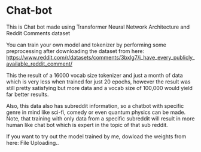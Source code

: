 # Chat-bot
This is Chat bot made using Transformer Neural Network Architecture and Reddit Comments dataset

You can train your own model and tokenizer by performing some preprocessing after downloading the dataset from here: https://www.reddit.com/r/datasets/comments/3bxlg7/i_have_every_publicly_available_reddit_comment/

This the result of a 16000 vocab size tokenizer and just a month of data which is very less when trained for just 20 epochs, however the result was still pretty satisfying but more data and a vocab size of 100,000 would yield far better results.

Also, this data also has subreddit information, so a chatbot with specific genre in mind like sci-fi, comedy or even quantum physics can be made. Note, that training with only data from a specific subreddit will result in more human like chat bot which is expert in the topic of that sub reddit.

If you want to try out the model trained by me, dowload the weights from here: File Uploading..

